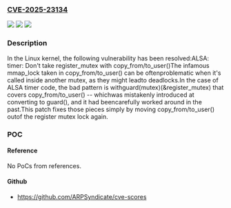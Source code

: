 ### [CVE-2025-23134](https://cve.mitre.org/cgi-bin/cvename.cgi?name=CVE-2025-23134)
![](https://img.shields.io/static/v1?label=Product&message=Linux&color=blue)
![](https://img.shields.io/static/v1?label=Version&message=3923de04c81733b30b8ed667569632272fdfed9a%3C%2015291b561d8cc835a2eea76b394070cf8e072771%20&color=brighgreen)
![](https://img.shields.io/static/v1?label=Vulnerability&message=n%2Fa&color=brighgreen)

### Description

In the Linux kernel, the following vulnerability has been resolved:ALSA: timer: Don't take register_mutex with copy_from/to_user()The infamous mmap_lock taken in copy_from/to_user() can be oftenproblematic when it's called inside another mutex, as they might leadto deadlocks.In the case of ALSA timer code, the bad pattern is withguard(mutex)(&register_mutex) that covers copy_from/to_user() -- whichwas mistakenly introduced at converting to guard(), and it had beencarefully worked around in the past.This patch fixes those pieces simply by moving copy_from/to_user() outof the register mutex lock again.

### POC

#### Reference
No PoCs from references.

#### Github
- https://github.com/ARPSyndicate/cve-scores

